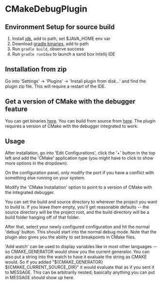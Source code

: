 # CMakeDebugPlugin

## Environment Setup for source build

1. Install [jdk](http://www.oracle.com/technetwork/java/javase/downloads/jdk8-downloads-2133151.html), add to path, set $JAVA_HOME env var
1. Download [gradle binaries](https://gradle.org/gradle-download/), add to path
1. Run `gradle build`, observe success
1. Run `gradle runIdea` to launch a sand box Intellij IDE

## Installation from zip

Go into 'Settings' -> 'Plugins' -> 'Install plugin from disk...' and find the plugin zip file. This will require a restart of the IDE. 

## Get a version of CMake with the debugger feature

You can get binaries [here](https://github.com/jdavidberger/CMake/releases). You can build from source from [here](https://github.com/jdavidberger/CMake/tree/debugger). The plugin requires a version of CMake with the debugger integrated to work. 

## Usage

After installation, go into 'Edit Configurations', click the '+' button in the top left and add the 'CMake' application type (you might have to click to show more options in the dropdown). 

On the configuration panel, only modify the port if you have a conflict with something else running on your system. 

Modify the 'CMake Installation' option to point to a version of CMake with the integrated debugger. 

You can set the build and source directory to wherever the project you want to build is. If you leave them empty, you'll get reasonable defaults -- the source directory will be the project root, and the build directory will be a build folder hanging off of that folder. 

After that, select your newly configured configuration and hit the normal 'debug' button. This should start into the normal debug mode. Note that the plugin also gives you the ability to set breakpoints in CMake files. 

'Add watch' can be used to display variables like in most other languages -- so CMAKE_GENERATOR would show you the current generator. You can also put a string into the watch to have it evaluate the string as CMAKE would. So if you added "${CMAKE_GENERATOR} ${CMAKE_CURRENT_SOURCE_DIR}" it would evaluate that as if you sent it to MESSAGE. This can be arbitrarily nested; basically anything you can put in MESSAGE should show up here. 
